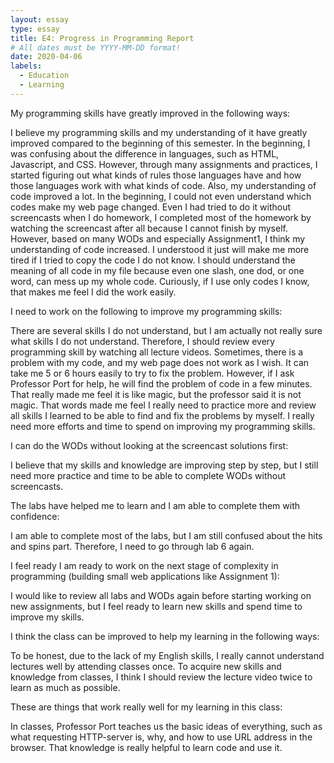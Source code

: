```yaml
---
layout: essay
type: essay
title: E4: Progress in Programming Report
# All dates must be YYYY-MM-DD format!
date: 2020-04-06
labels:
  - Education
  - Learning
--- 
```



My programming skills have greatly improved in the following ways:

I believe my programming skills and my understanding of it have greatly improved compared to the beginning of this semester. 
In the beginning, I was confusing about the difference in languages, such as HTML, Javascript, and CSS. However, through many assignments and practices, I started figuring out what kinds of rules those languages have and how those languages work with what kinds of code.
Also, my understanding of code improved a lot. In the beginning, I could not even understand which codes make my web page changed. Even I had tried to do it without screencasts when I do homework, I completed most of the homework by watching the screencast after all because I cannot finish by myself. However, based on many WODs and especially Assignment1, I think my understanding of code increased. 
I understood it just will make me more tired if I tried to copy the code I do not know. I should understand the meaning of all code in my file because even one slash, one dod, or one word, can mess up my whole code. Curiously, if I use only codes I know, that makes me feel I did the work easily.

I need to work on the following to improve my programming skills:

There are several skills I do not understand, but I am actually not really sure what skills I do not understand. Therefore, I should review every programming skill by watching all lecture videos.
Sometimes, there is a problem with my code, and my web page does not work as I wish. It can take me 5 or 6 hours easily to try to fix the problem. However, if I ask Professor Port for help, he will find the problem of code in a few minutes. That really made me feel it is like magic, but the professor said it is not magic. That words made me feel I really need to practice more and review all skills I learned to be able to find and fix the problems by myself. I really need more efforts and time to spend on improving my programming skills. 

I can do the WODs without looking at the screencast solutions first:

I believe that my skills and knowledge are improving step by step, but I still need more practice and time to be able to complete WODs without screencasts.

The labs have helped me to learn and I am able to complete them with confidence:

I am able to complete most of the labs, but I am still confused about the hits and spins part. Therefore, I need to go through lab 6 again. 

I feel ready I am ready to work on the next stage of complexity in programming (building small web applications like Assignment 1):

I would like to review all labs and WODs again before starting working on new assignments, but I feel ready to learn new skills and spend time to improve my skills. 

I think the class can be improved to help my learning in the following ways:

To be honest, due to the lack of my English skills, I really cannot understand lectures well by attending classes once. To acquire new skills and knowledge from classes, I think I should review the lecture video twice to learn as much as possible. 

These are things that work really well for my learning in this class:

In classes, Professor Port teaches us the basic ideas of everything, such as what requesting HTTP-server is, why, and how to use URL address in the browser. That knowledge is really helpful to learn code and use it. 

